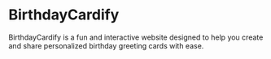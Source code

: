 # BirthdayCardify
BirthdayCardify is a fun and interactive website designed to help you create and share personalized birthday greeting cards with ease.
